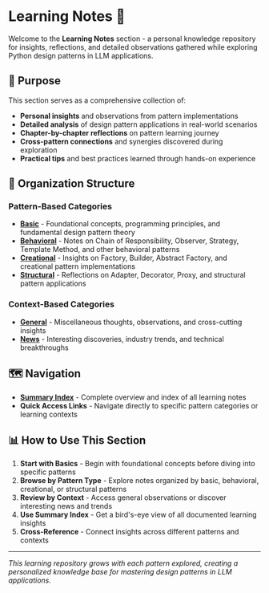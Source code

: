 # Learning Notes 📝

Welcome to the **Learning Notes** section - a personal knowledge repository for insights, reflections, and detailed observations gathered while exploring Python design patterns in LLM applications.

## 🎯 Purpose

This section serves as a comprehensive collection of:
- **Personal insights** and observations from pattern implementations
- **Detailed analysis** of design pattern applications in real-world scenarios  
- **Chapter-by-chapter reflections** on pattern learning journey
- **Cross-pattern connections** and synergies discovered during exploration
- **Practical tips** and best practices learned through hands-on experience

## 📂 Organization Structure

### **Pattern-Based Categories**
- **[Basic](./basic/)** - Foundational concepts, programming principles, and fundamental design pattern theory
- **[Behavioral](./behavioral/)** - Notes on Chain of Responsibility, Observer, Strategy, Template Method, and other behavioral patterns
- **[Creational](./creational/)** - Insights on Factory, Builder, Abstract Factory, and creational pattern implementations
- **[Structural](./structural/)** - Reflections on Adapter, Decorator, Proxy, and structural pattern applications

### **Context-Based Categories**  
- **[General](./general/)** - Miscellaneous thoughts, observations, and cross-cutting insights
- **[News](./news/)** - Interesting discoveries, industry trends, and technical breakthroughs

## 🗺️ Navigation

- **[Summary Index](./summary.md)** - Complete overview and index of all learning notes
- **Quick Access Links** - Navigate directly to specific pattern categories or learning contexts

## 📊 How to Use This Section

1. **Start with Basics** - Begin with foundational concepts before diving into specific patterns
2. **Browse by Pattern Type** - Explore notes organized by basic, behavioral, creational, or structural patterns
3. **Review by Context** - Access general observations or discover interesting news and trends
4. **Use Summary Index** - Get a bird's-eye view of all documented learning insights
5. **Cross-Reference** - Connect insights across different patterns and contexts

---

*This learning repository grows with each pattern explored, creating a personalized knowledge base for mastering design patterns in LLM applications.*